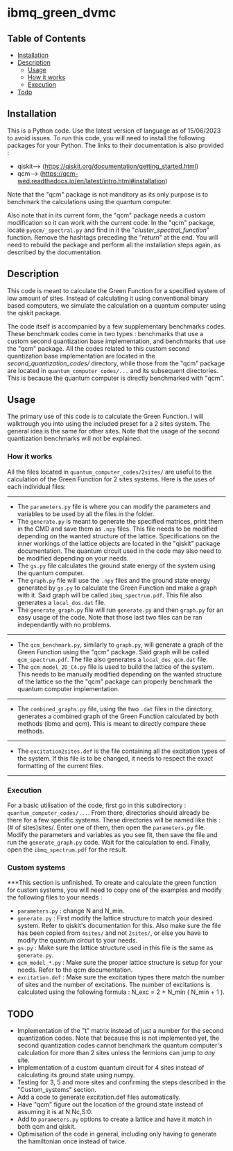 # ibmq_green_dvmc
## Table of Contents
- [Installation](#installation)
- [Description](#Description)
    - [Usage](#usage)
    - [How it works](#how-it-works)
    - [Execution](#execution)
- [Todo](#todo)

## Installation
This is a Python code. Use the latest version of language as of 15/06/2023 to avoid issues.
To run this code, you will need to install the following packages for your Python. The links to their documentation is also provided :
- qiskit-->  (https://qiskit.org/documentation/getting_started.html)
- qcm-->  (https://qcm-wed.readthedocs.io/en/latest/intro.html#installation)

Note that the "qcm" package is not manditory as its only purpose is to benchmark the calculations using the quantum computer.

Also note that in its current form, the "qcm" package needs a custom modification so it can work with the current code. In the "qcm" package, locate `pyqcm/_spectral.py` and find in it the "*cluster_spectral_function*" function. Remove the hashtags preceding the "*return*" at the end. You will need to rebuild the package and perform all the installation steps again, as described by the documentation.

## Description
This code is meant to calculate the Green Function for a specified system of low amount of sites. Instead of calculating it using conventional binary based computers, we simulate the calculation on a quantum computer using the qiskit package. 

The code itself is accompanied by a few supplementary benchmarks codes. These benchmark codes come in two types : benchmarks that use a custom second quantization base implementation, and benchmarks that use the "qcm" package. All the codes related to this custom second quantization base implementation are located in the *second_quantization_codes/* directory, while those from the "qcm" package are located in `quantum_computer_codes/...` and its subsequent directories. This is because the quantum computer is directly benchmarked with "qcm".

## Usage
The primary use of this code is to calculate the Green Function. I will walktrough you into using the included preset for a 2 sites system. The general idea is the same for other sites. Note that the usage of the second quantization benchmarks will not be explained.

### How it works
All the files located in `quantum_computer_codes/2sites/` are useful to the calculation of the Green Function for 2 sites systems. Here is the uses of each individual files:

---
- The `parameters.py` file is where you can modify the parameters and variables to be used by all the files in the folder.
- The `generate.py` is meant to generate the specified matrices, print them in the CMD and save them as `.npy` files. This file needs to be modified depending on the wanted structure of the lattice. Specifications on the inner workings of the lattice objects are located in the "qiskit" package documentation. The quantum circuit used in the code may also need to be modified depending on your needs.
- The `gs.py` file calculates the ground state energy of the system using the quantum computer.
- The `graph.py` file will use the `.npy` files and the ground state energy generated by `gs.py` to calculate the Green Function and make a graph with it. Said graph will be called `ibmq_spectrum.pdf`. This file also generates a ```local_dos.dat``` file.
- The `generate_graph.py` file will run `generate.py` and then `graph.py` for an easy usage of the code. Note that those last two files can be ran independantly with no problems.

---

- The `qcm_benchmark.py`, similarly to `graph.py`, will generate a graph of the Green Function using the "qcm" package. Said graph will be called `qcm_spectrum.pdf`. The file also generates a ```local_dos_qcm.dat``` file. 
- The `qcm_model_2D_C4.py` file is used to build the lattice of the system. This needs to be manually modified depending on the wanted structure of the lattice so the the "qcm" package can properly benchmark the quantum computer implementation.

---

- The `combined_graphs.py` file, using the two `.dat` files in the directory, generates a combined graph of the Green Function calculated by both methods (ibmq and qcm). This is meant to directly compare these methods.

---

- The `excitation2sites.def` is the file containing all the excitation types of the system. If this file is to be changed, it needs to respect the exact formatting of the current files.

---
### Execution
For a basic utilisation of the code, first go in this subdirectory : `quantum_computer_codes/...`. From there, directories should already be there for a few specific systems. These directories will be named like this : (# of sites)sites/. Enter one of them, then open the `parameters.py` file. Modify the parameters and variables as you see fit, then save the file and run the `generate_graph.py` code. Wait for the calculation to end. Finally, open the `ibmq_spectrum.pdf` for the result.

### Custom systems
***This section is unfinished.
To create and calculate the green function for custom systems, you will need to copy one of the examples and modify the following files to your needs :
- `parameters.py` : change N and N_min.
- `generate.py` : First modify the lattice structure to match your desired system. Refer to qiskit's documentation for this. Also make sure the file has been copied from `4sites/` and not `2sites/`, or else you have to modify the quantum circuit to your needs.
- `gs.py` : Make sure the lattice structure used in this file is the same as `generate.py`.
- `qcm_model_*.py` : Make sure the proper lattice structure is setup for your needs. Refer to the qcm documentation.
- `excitation.def` : Make sure the excitation types there match the number of sites and the number of excitations. The number of excitations is calculated using the following formula : N_exc = 2 + N_min ( N_min + 1 ).

## TODO
- Implementation of the "t" matrix instead of just a number for the second quantization codes. Note that because this is not implemented yet, the second quantization codes cannot benchmark the quantum computer's calculation for more than 2 sites unless the fermions can jump to *any* site.
- Implementation of a custom quantum circuit for 4 sites instead of calculating its ground state using numpy.
- Testing for 3, 5 and more sites and confirming the steps described in the "Custom_systems" section.
- Add a code to generate excitation.def files automatically.
- Have "qcm" figure out the location of the ground state instead of assuming it is at N:Nc,S:0.
- Add to `parameters.py` options to create a lattice and have it match in both qcm and qiskit. 
- Optimisation of the code in general, including only having to generate the hamiltonian once instead of twice.

